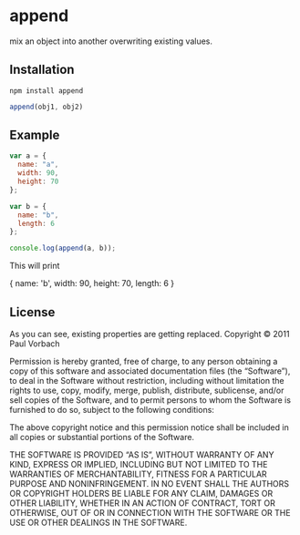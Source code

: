 append
======

mix an object into another overwriting existing values.

Installation
------------

    npm install append


~~~  javascript
append(obj1, obj2)
~~~

Example
-------

~~~ javascript
var a = {
  name: "a",
  width: 90,
  height: 70
};

var b = {
  name: "b",
  length: 6
};

console.log(append(a, b));
~~~
 

This will print

 
{ name: 'b', width: 90, height: 70, length: 6 }
 

License
-------

As you can see, existing properties are getting replaced.
Copyright © 2011 Paul Vorbach

Permission is hereby granted, free of charge, to any person obtaining a copy of
this software and associated documentation files (the “Software”), to deal in
the Software without restriction, including without limitation the rights to
use, copy, modify, merge, publish, distribute, sublicense, and/or sell copies of
the Software, and to permit persons to whom the Software is furnished to do so,
subject to the following conditions:

The above copyright notice and this permission notice shall be included in all
copies or substantial portions of the Software.

THE SOFTWARE IS PROVIDED “AS IS”, WITHOUT WARRANTY OF ANY KIND, EXPRESS OR
IMPLIED, INCLUDING BUT NOT LIMITED TO THE WARRANTIES OF MERCHANTABILITY, FITNESS
FOR A PARTICULAR PURPOSE AND NONINFRINGEMENT. IN NO EVENT SHALL THE AUTHORS OR
COPYRIGHT HOLDERS BE LIABLE FOR ANY CLAIM, DAMAGES OR OTHER LIABILITY, WHETHER
IN AN ACTION OF CONTRACT, TORT OR OTHERWISE, OUT OF OR IN CONNECTION WITH THE
SOFTWARE OR THE USE OR OTHER DEALINGS IN THE SOFTWARE.
